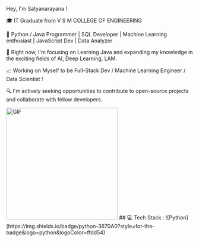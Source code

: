 Hey, I'm Satyanarayana !

🎓 IT Graduate from V S M COLLEGE OF ENGINEERING

🚀 Python / Java Programmer | SQL Developer | Machine Learning enthusiast | JavaScript Dev | Data Analyzer

📍 Right now, I'm focusing on Learning Java and expanding my knowledge in the exciting fields of AI, Deep Learning, LAM.

📈 Working on Myself to be Full-Stack Dev / Machine Learning Engineer / Data Scientist !

🔍 I'm actively seeking opportunities to contribute to open-source projects and collaborate with fellow developers.

<img align="centre" alt="GIF" src="https://github.com/Satyanarayana-dasari/Satyanarayana-dasari/blob/103999044bf76b270ed36a17aeca8c32ac5cc478/dev%20code.gif?raw=true" width="300" height="300" />
## 💻 Tech Stack :
![Python](https://img.shields.io/badge/python-3670A0?style=for-the-badge&logo=python&logoColor=ffdd54)
